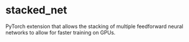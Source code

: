 # stacked_net
PyTorch extension that allows the stacking of multiple feedforward neural networks to allow for faster training on GPUs.
